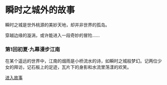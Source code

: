 # **瞬时之城外的故事**

瞬时之城是世外桃源的美妙天地，却并非世界的孤岛。

穿越边缘的漩涡，或许能进入一段奇妙的冒险......

### **第1回初夏·九幕漫步江南**

在某个遥远的世界中，江南的烟雨是小桥流水的诗，如瞬时之城般梦幻。记两位少女的拜访，记石板上的足迹，瓦片下的身影和水流里荡漾的欢笑。

[进入故事](./001_漫步江南/001_漫步江南.md)
